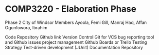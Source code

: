 # COMP3220 - Elaboration Phase
Phase 2
City of Windsor
Members
Ayoola, Femi
Gill, Manraj
Haq, Affan
Ogunfowora, Ibrahim

Code Repository
Github link
Version Control
Git for VCS
bug reporting tool and
Github issues 
project management
Github Boards or Trello
Testing Strategy
Test-driven development (JUnit)
Documentation Repository
